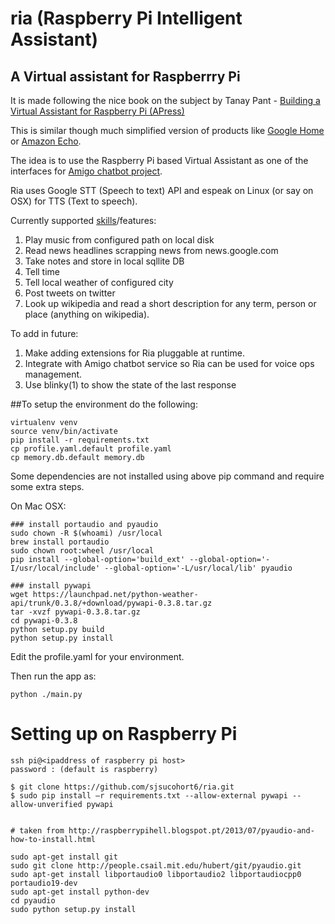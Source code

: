 # ria (Raspberry Pi Intelligent Assistant)
##  A Virtual assistant for Raspberrry Pi

It is made following the nice book on the subject by Tanay Pant - [Building a Virtual Assistant for Raspberry Pi (APress)](https://www.amazon.com/Building-Virtual-Assistant-Raspberry-voice-controlled/dp/1484221664)

This is similar though much simplified version of products like [Google Home](https://madeby.google.com/home/) or [Amazon Echo](https://www.amazon.com/echo).

The idea is to use the Raspberry Pi based Virtual Assistant as one of the interfaces for [Amigo chatbot project](https://github.com/sjsucohort6/amigo-chatbot-aws).

Ria uses Google STT (Speech to text) API and espeak on Linux (or say on OSX) for TTS (Text to speech).

Currently supported [skills](https://developer.amazon.com/alexa-skills-kit)/features:
  1. Play music from configured path on local disk
  2. Read news headlines scrapping news from news.google.com
  3. Take notes and store in local sqllite DB
  4. Tell time
  5. Tell local weather of configured city
  6. Post tweets on twitter
  7. Look up wikipedia and read a short description for any term, person or place (anything on wikipedia).


To add in future:
  1. Make adding extensions for Ria pluggable at runtime.
  2. Integrate with Amigo chatbot service so Ria can be used for voice ops management.
  3. Use blinky(1) to show the state of the last response


##To setup the environment do the following:
```
virtualenv venv
source venv/bin/activate
pip install -r requirements.txt
cp profile.yaml.default profile.yaml
cp memory.db.default memory.db
```
Some dependencies are not installed using above pip command and require some extra steps.

On Mac OSX:
```
### install portaudio and pyaudio
sudo chown -R $(whoami) /usr/local
brew install portaudio
sudo chown root:wheel /usr/local
pip install --global-option='build_ext' --global-option='-I/usr/local/include' --global-option='-L/usr/local/lib' pyaudio

### install pywapi
wget https://launchpad.net/python-weather-api/trunk/0.3.8/+download/pywapi-0.3.8.tar.gz
tar -xvzf pywapi-0.3.8.tar.gz
cd pywapi-0.3.8
python setup.py build
python setup.py install
```

Edit the profile.yaml for your environment.

Then run the app as:
```
python ./main.py
```

# Setting up on Raspberry Pi

```
ssh pi@<ipaddress of raspberry pi host>
password : (default is raspberry)

$ git clone https://github.com/sjsucohort6/ria.git
$ sudo pip install –r requirements.txt --allow-external pywapi --allow-unverified pywapi


# taken from http://raspberrypihell.blogspot.pt/2013/07/pyaudio-and-how-to-install.html

sudo apt-get install git  
sudo git clone http://people.csail.mit.edu/hubert/git/pyaudio.git  
sudo apt-get install libportaudio0 libportaudio2 libportaudiocpp0 portaudio19-dev  
sudo apt-get install python-dev  
cd pyaudio  
sudo python setup.py install
```
